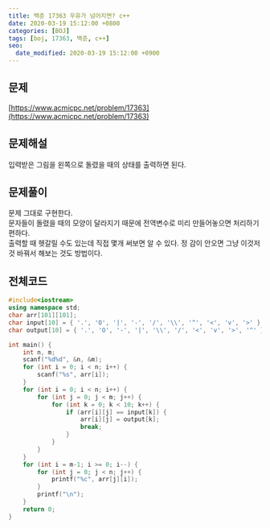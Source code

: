 ```yaml
---
title: 백준 17363 우유가 넘어지면? c++
date: 2020-03-19 15:12:00 +0800
categories: [BOJ]
tags: [boj, 17363, 백준, c++]
seo:
  date_modified: 2020-03-19 15:12:00 +0900
---
```


## 문제
[https://www.acmicpc.net/problem/17363](https://www.acmicpc.net/problem/17363)  


## 문제해설
입력받은 그림을 왼쪽으로 돌렸을 때의 상태를 출력하면 된다.  



## 문제풀이
문제 그대로 구현한다.  
문자들이 돌렸을 때의 모양이 달라지기 때문에 전역변수로 미리 만들어놓으면 처리하기 편하다.  
출력할 때 헷갈릴 수도 있는데 직접 몇개 써보면 알 수 있다. 정 감이 안오면 그냥 이것저것 바꿔서 해보는 것도 방법이다.  


## 전체코드
```c++
#include<iostream>	
using namespace std;
char arr[101][101];
char input[10] = { '.', 'O', '|', '-', '/', '\\', '^', '<', 'v', '>' };
char output[10] = { '.', 'O', '-', '|', '\\', '/', '<', 'v', '>', '^' };

int main() {
	int n, m;
	scanf("%d%d", &n, &m);
	for (int i = 0; i < n; i++) {
		scanf("%s", arr[i]);
	}
	for (int i = 0; i < n; i++) {
		for (int j = 0; j < m; j++) {
			for (int k = 0; k < 10; k++) {
				if (arr[i][j] == input[k]) {
					arr[i][j] = output[k];
					break;
				}
			}
		}
	}
	for (int i = m-1; i >= 0; i--) {
		for (int j = 0; j < n; j++) {
			printf("%c", arr[j][i]);
		}
		printf("\n");
	}
	return 0;
}
```